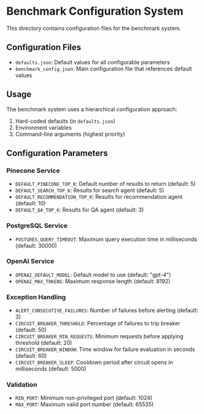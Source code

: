 # Benchmark Configuration System

This directory contains configuration files for the benchmark system.

## Configuration Files

- `defaults.json`: Default values for all configurable parameters 
- `benchmark_config.json`: Main configuration file that references default values

## Usage

The benchmark system uses a hierarchical configuration approach:

1. Hard-coded defaults (in `defaults.json`)
2. Environment variables
3. Command-line arguments (highest priority)

## Configuration Parameters

### Pinecone Service
- `DEFAULT_PINECONE_TOP_K`: Default number of results to return (default: 5)
- `DEFAULT_SEARCH_TOP_K`: Results for search agent (default: 5)
- `DEFAULT_RECOMMENDATION_TOP_K`: Results for recommendation agent (default: 10)
- `DEFAULT_QA_TOP_K`: Results for QA agent (default: 3)

### PostgreSQL Service
- `POSTGRES_QUERY_TIMEOUT`: Maximum query execution time in milliseconds (default: 30000)

### OpenAI Service
- `OPENAI_DEFAULT_MODEL`: Default model to use (default: "gpt-4")
- `OPENAI_MAX_TOKENS`: Maximum response length (default: 8192)

### Exception Handling
- `ALERT_CONSECUTIVE_FAILURES`: Number of failures before alerting (default: 3)
- `CIRCUIT_BREAKER_THRESHOLD`: Percentage of failures to trip breaker (default: 50)
- `CIRCUIT_BREAKER_MIN_REQUESTS`: Minimum requests before applying threshold (default: 20)
- `CIRCUIT_BREAKER_WINDOW`: Time window for failure evaluation in seconds (default: 60)
- `CIRCUIT_BREAKER_SLEEP`: Cooldown period after circuit opens in milliseconds (default: 5000)

### Validation
- `MIN_PORT`: Minimum non-privileged port (default: 1024)
- `MAX_PORT`: Maximum valid port number (default: 65535)
